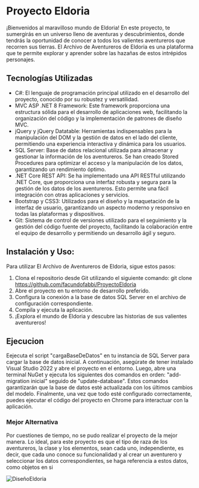 <h1>Proyecto Eldoria</h1>

<p>¡Bienvenidos al maravilloso mundo de Eldoria! En este proyecto, te sumergirás en un universo lleno de aventuras y descubrimientos, donde tendrás la oportunidad de conocer a todos los valientes aventureros que recorren sus tierras. El Archivo de Aventureros de Eldoria es una plataforma que te permite explorar y aprender sobre las hazañas de estos intrépidos personajes.

<h2>Tecnologías Utilizadas</h2>

- C#: El lenguaje de programación principal utilizado en el desarrollo del proyecto, conocido por su robustez y versatilidad.
- MVC ASP .NET 8 Framework: Este framework proporciona una estructura sólida para el desarrollo de aplicaciones web, facilitando la organización del código y la implementación de patrones de diseño MVC.
- jQuery y jQuery Datatable: Herramientas indispensables para la manipulación del DOM y la gestión de datos en el lado del cliente, permitiendo una experiencia interactiva y dinámica para los usuarios.
- SQL Server: Base de datos relacional utilizada para almacenar y gestionar la información de los aventureros. Se han creado Stored Procedures para optimizar el acceso y la manipulación de los datos, garantizando un rendimiento óptimo.
- .NET Core REST API: Se ha implementado una API RESTful utilizando .NET Core, que proporciona una interfaz robusta y segura para la gestión de los datos de los aventureros. Esto permite una fácil integración con otras aplicaciones y servicios.
- Bootstrap y CSS3: Utilizados para el diseño y la maquetación de la interfaz de usuario, garantizando un aspecto moderno y responsivo en todas las plataformas y dispositivos.
- Git: Sistema de control de versiones utilizado para el seguimiento y la gestión del código fuente del proyecto, facilitando la colaboración entre el equipo de desarrollo y permitiendo un desarrollo ágil y seguro.
  
<h2>Instalación y Uso:</h2>

Para utilizar El Archivo de Aventureros de Eldoria, sigue estos pasos:

1. Clona el repositorio desde Git utilizando el siguiente comando:
git clone https://github.com/facundofabbi/ProyectoEldoria
2. Abre el proyecto en tu entorno de desarrollo preferido.
3. Configura la conexión a la base de datos SQL Server en el archivo de configuración correspondiente.
4. Compila y ejecuta la aplicación.
5. ¡Explora el mundo de Eldoria y descubre las historias de sus valientes aventureros!
</p>

<p>

<h2>Ejecucion</h2>

Eejecuta el script "cargaBaseDeDatos" en tu instancia de SQL Server para cargar la base de datos inicial. A continuación, asegúrate de tener instalado Visual Studio 2022 y abre el proyecto en el entorno. 
Luego, abre una terminal NuGet y ejecuta los siguientes dos comandos en orden: "add-migration inicial" seguido de "update-database". Estos comandos garantizarán que la base de datos esté actualizada con los últimos cambios del modelo. Finalmente, una vez que todo esté configurado correctamente, puedes ejecutar el código del proyecto en Chrome para interactuar con la aplicación.

  <h3>Mejor Alternativa</h3>

  Por cuestiones de tiempo, no se pudo realizar el proyecto de la mejor manera. 
  Lo ideal, para este proyecto es que el tipo de raza de los aventureros, la clase y los elementos, sean cada uno, independiente, es decir, que cada uno conoce su funcionalidad y al crear un aventurero y seleccionar los datos correspondientes, se haga referencia a estos datos, como objetos en si
</p>


![DiseñoEldoria](https://github.com/facundofabbi/ProyectoEldoria/assets/62101931/355998f5-4422-43d6-8402-9507e02117bb)
